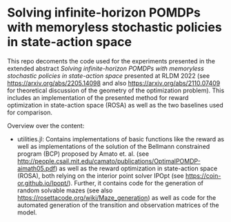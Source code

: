 # Solving infinite-horizon POMDPs with memoryless stochastic policies in state-action space

This repo decoments the code used for the experiments presented in the extended abstract *Solving infinite-horizon POMDPs with memoryless stochastic policies in state-action space* presented at RLDM 2022 (see https://arxiv.org/abs/2205.14098 and also https://arxiv.org/abs/2110.07409 for theoretical discussion of the geometry of the optimization problem). This includes an implementation of the presented method for reward optimization in state-action space (ROSA) as well as the two baselines used for comparison.

Overview over the content:

* utilities.jl: Contains implementations of basic functions like the reward as well as implementations of the solution of the Bellmann constrained program (BCP) proposed by Amato et. al. (see http://people.csail.mit.edu/camato/publications/OptimalPOMDP-aimath05.pdf) as well as the reward optimization in state-action space (ROSA), both relying on the interior point solver IPOpt (see https://coin-or.github.io/Ipopt/). Further, it contains code for the generation of random solvable mazes (see also https://rosettacode.org/wiki/Maze_generation) as well as code for the automated generation of the transition and observation matrices of the model.
